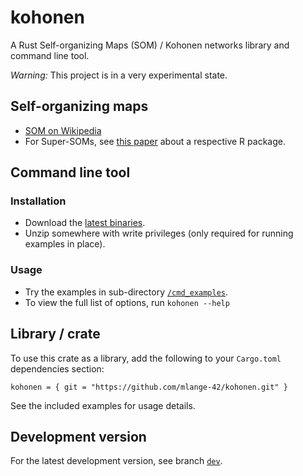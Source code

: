# kohonen
A Rust Self-organizing Maps (SOM) / Kohonen networks library and command line tool.

_Warning:_ This project is in a very experimental state.

## Self-organizing maps

* [SOM on Wikipedia](https://en.wikipedia.org/wiki/Self-organizing_map)
* For Super-SOMs, see [this paper](https://www.jstatsoft.org/article/view/v021i05) about a respective R package.

## Command line tool

### Installation

* Download the [latest binaries](https://github.com/mlange-42/kohonen/releases).
* Unzip somewhere with write privileges (only required for running examples in place).

### Usage

* Try the examples in sub-directory [`/cmd_examples`](https://github.com/mlange-42/chrono-photo/tree/master/cmd_examples).
* To view the full list of options, run `kohonen --help`

## Library / crate

To use this crate as a library, add the following to your `Cargo.toml` dependencies section:
```
kohonen = { git = "https://github.com/mlange-42/kohonen.git" }
```
See the included examples for usage details.

## Development version

For the latest development version, see branch [`dev`](https://github.com/mlange-42/kohonen/tree/dev).